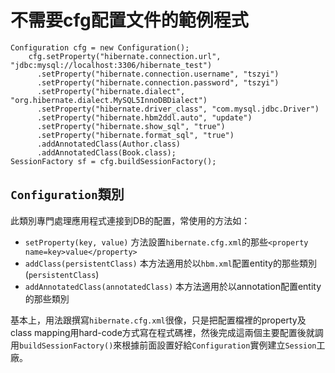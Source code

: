 # 不需要cfg配置文件的範例程式

```
Configuration cfg = new Configuration();
    cfg.setProperty("hibernate.connection.url", "jdbc:mysql://localhost:3306/hibernate_test")
      .setProperty("hibernate.connection.username", "tszyi")
      .setProperty("hibernate.connection.password", "tszyi")
      .setProperty("hibernate.dialect", "org.hibernate.dialect.MySQL5InnoDBDialect")
      .setProperty("hibernate.driver_class", "com.mysql.jdbc.Driver")
      .setProperty("hibernate.hbm2ddl.auto", "update")
      .setProperty("hibernate.show_sql", "true")
      .setProperty("hibernate.format_sql", "true")
      .addAnnotatedClass(Author.class)
      .addAnnotatedClass(Book.class);
SessionFactory sf = cfg.buildSessionFactory();
```

## `Configuration`類別
此類別專門處理應用程式連接到DB的配置，常使用的方法如：
  - `setProperty(key, value)`
方法設置`hibernate.cfg.xml`的那些`<property name=key>value</property>`
  - `addClass(persistentClass)`
本方法適用於以`hbm.xml`配置entity的那些類別(`persistentClass`)
  - `addAnnotatedClass(annotatedClass)` 
本方法適用於以annotation配置entity的那些類別

基本上，用法跟撰寫`hibernate.cfg.xml`很像，只是把配置檔裡的property及class mapping用hard-code方式寫在程式碼裡，然後完成這兩個主要配置後就調用`buildSessionFactory()`來根據前面設置好給`Configuration`實例建立`Session`工廠。